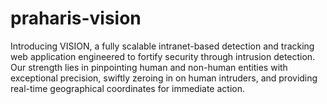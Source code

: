 # praharis-vision
Introducing VISION, a fully scalable intranet-based detection and tracking web application engineered to fortify security through intrusion detection. Our strength lies in pinpointing human and non-human entities with exceptional precision, swiftly zeroing in on human intruders, and providing real-time geographical coordinates for immediate action.